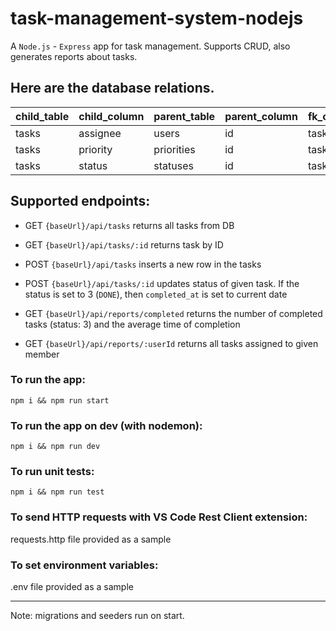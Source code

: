 # task-management-system-nodejs

A `Node.js` - `Express` app for task management. Supports CRUD, also generates reports about tasks.

## Here are the database relations.

| child_table | child_column | parent_table | parent_column | fk_constraint_name      |
|-------------|--------------|--------------|---------------|-------------------------|
| tasks       | assignee     | users        | id            | tasks_assignee_fkey     |
| tasks       | priority     | priorities   | id            | tasks_priority_fkey     |
| tasks       | status       | statuses     | id            | tasks_status_fkey       |

## Supported endpoints:
* GET `{baseUrl}/api/tasks` returns all tasks from DB
* GET `{baseUrl}/api/tasks/:id` returns task by ID
* POST `{baseUrl}/api/tasks` inserts a new row in the tasks
* POST `{baseUrl}/api/tasks/:id` updates status of given task. If the status is set to 3 (`DONE`), then `completed_at` is set to current date

* GET `{baseUrl}/api/reports/completed` returns the number of completed tasks (status: 3) and the average time of completion
* GET `{baseUrl}/api/reports/:userId` returns all tasks assigned to given member

### To run the app:
```
npm i && npm run start
```

### To run the app on dev (with nodemon):
```
npm i && npm run dev
```

### To run unit tests:
```
npm i && npm run test
```

### To send HTTP requests with VS Code Rest Client extension:
requests.http file provided as a sample

### To set environment variables:
.env file provided as a sample

___
Note: migrations and seeders run on start.
